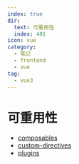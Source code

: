 ```yaml
---
index: true
dir:
  text: 可重用性
  index: 401
icon: vue
category:
  - 笔记
  - frontend
  - vue
tag:
  - vue3
---
```


# 可重用性

- [composables](./composables.md)
- [custom-directives](./custom-directives.md)
- [plugins](./plugins.md)
